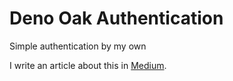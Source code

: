 # Deno Oak Authentication

Simple authentication by my own

I write an article about this in [Medium](https://medium.com/@muhammadilyasafadhlih/deno-authentication-with-oak-and-mongo-b8912970fca3?source=your_stories_page-------------------------------------).
